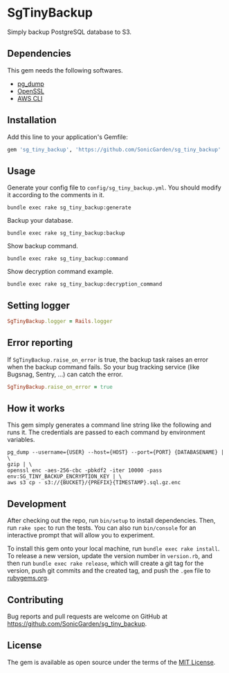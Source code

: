# SgTinyBackup

Simply backup PostgreSQL database to S3.

## Dependencies

This gem needs the following softwares.

* [pg_dump](https://www.postgresql.org/docs/current/app-pgdump.html)
* [OpenSSL](https://www.openssl.org/)
* [AWS CLI](https://aws.amazon.com/cli/)

## Installation

Add this line to your application's Gemfile:

```ruby
gem 'sg_tiny_backup', 'https://github.com/SonicGarden/sg_tiny_backup'
```

## Usage

Generate your config file to `config/sg_tiny_backup.yml`.
You should modify it according to the comments in it.

```
bundle exec rake sg_tiny_backup:generate
```

Backup your database.

```
bundle exec rake sg_tiny_backup:backup
```

Show backup command.

```
bundle exec rake sg_tiny_backup:command
```

Show decryption command example.

```
bundle exec rake sg_tiny_backup:decryption_command
```

## Setting logger

```ruby
SgTinyBackup.logger = Rails.logger
```

## Error reporting

If `SgTinyBackup.raise_on_error` is true, the backup task raises an error when the backup command fails.
So your bug tracking service (like Bugsnag, Sentry, ...) can catch the error.

```ruby
SgTinyBackup.raise_on_error = true
```

## How it works
This gem simply generates a command line string like the following and runs it.
The credentials are passed to each command by environment variables.

```
pg_dump --username={USER} --host={HOST} --port={PORT} {DATABASENAME} | \
gzip | \
openssl enc -aes-256-cbc -pbkdf2 -iter 10000 -pass env:SG_TINY_BACKUP_ENCRYPTION_KEY | \
aws s3 cp - s3://{BUCKET}/{PREFIX}{TIMESTAMP}.sql.gz.enc
```


## Development

After checking out the repo, run `bin/setup` to install dependencies. Then, run `rake spec` to run the tests. You can also run `bin/console` for an interactive prompt that will allow you to experiment.

To install this gem onto your local machine, run `bundle exec rake install`. To release a new version, update the version number in `version.rb`, and then run `bundle exec rake release`, which will create a git tag for the version, push git commits and the created tag, and push the `.gem` file to [rubygems.org](https://rubygems.org).

## Contributing

Bug reports and pull requests are welcome on GitHub at https://github.com/SonicGarden/sg_tiny_backup.

## License

The gem is available as open source under the terms of the [MIT License](https://opensource.org/licenses/MIT).
